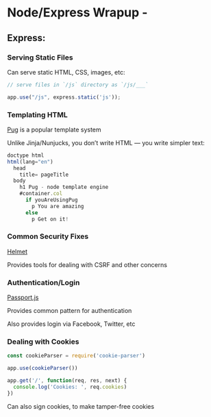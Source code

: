 # Node/Express Wrapup -

## Express:

### Serving Static Files
Can serve static HTML, CSS, images, etc:
```js
// serve files in `/js` directory as `/js/___`

app.use("/js", express.static('js'));
```

### Templating HTML
[Pug](https://pugjs.org/api/getting-started.html) is a popular template system

Unlike Jinja/Nunjucks, you don’t write HTML — you write simpler text:
```js
doctype html
html(lang="en")
  head
    title= pageTitle
  body
    h1 Pug - node template engine
    #container.col
      if youAreUsingPug
        p You are amazing
      else
        p Get on it!
```

### Common Security Fixes
[Helmet](https://www.npmjs.com/package/helmet)

Provides tools for dealing with CSRF and other concerns

### Authentication/Login
[Passport.js](http://passportjs.org/)

Provides common pattern for authentication

Also provides login via Facebook, Twitter, etc

### Dealing with Cookies
```js
const cookieParser = require('cookie-parser')

app.use(cookieParser())

app.get('/', function(req, res, next) {
  console.log('Cookies: ', req.cookies)
})
```

Can also sign cookies, to make tamper-free cookies
